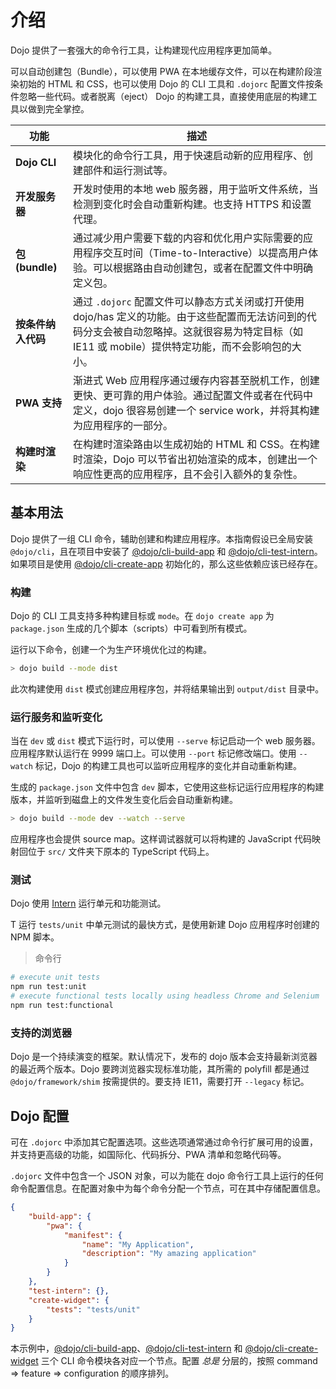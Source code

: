 # 介绍

<!--
https://github.com/dojo/framework/blob/master/docs/en/building/introduction.md
commit 61abf42bce834d76e68b5c32e8d38c392f4858fd
-->

Dojo 提供了一套强大的命令行工具，让构建现代应用程序更加简单。

可以自动创建包（Bundle），可以使用 PWA 在本地缓存文件，可以在构建阶段渲染初始的 HTML 和 CSS，也可以使用 Dojo 的 CLI 工具和 `.dojorc` 配置文件按条件忽略一些代码。或者脱离（eject） Dojo 的构建工具，直接使用底层的构建工具以做到完全掌控。

| 功能               | 描述                                                                                                                                                                                                 |
| ------------------ | ---------------------------------------------------------------------------------------------------------------------------------------------------------------------------------------------------- |
| **Dojo CLI**       | 模块化的命令行工具，用于快速启动新的应用程序、创建部件和运行测试等。                                                                                                                                 |
| **开发服务器**     | 开发时使用的本地 web 服务器，用于监听文件系统，当检测到变化时会自动重新构建。也支持 HTTPS 和设置代理。                                                                                               |
| **包(bundle)**     | 通过减少用户需要下载的内容和优化用户实际需要的应用程序交互时间（Time-to-Interactive）以提高用户体验。可以根据路由自动创建包，或者在配置文件中明确定义包。                                            |
| **按条件纳入代码** | 通过 `.dojorc` 配置文件可以静态方式关闭或打开使用 dojo/has 定义的功能。由于这些配置而无法访问到的代码分支会被自动忽略掉。这就很容易为特定目标（如 IE11 或 mobile）提供特定功能，而不会影响包的大小。 |
| **PWA 支持**       | 渐进式 Web 应用程序通过缓存内容甚至脱机工作，创建更快、更可靠的用户体验。通过配置文件或者在代码中定义，dojo 很容易创建一个 service work，并将其构建为应用程序的一部分。                              |
| **构建时渲染**     | 在构建时渲染路由以生成初始的 HTML 和 CSS。在构建时渲染，Dojo 可以节省出初始渲染的成本，创建出一个响应性更高的应用程序，且不会引入额外的复杂性。                                                      |

## 基本用法

Dojo 提供了一组 CLI 命令，辅助创建和构建应用程序。本指南假设已全局安装 `@dojo/cli`，且在项目中安装了 [@dojo/cli-build-app](https://github.com/dojo/cli-build-app) 和 [@dojo/cli-test-intern](https://github.com/dojo/cli-test-intern)。如果项目是使用 [@dojo/cli-create-app](https://github.com/dojo/cli-create-app) 初始化的，那么这些依赖应该已经存在。

### 构建

Dojo 的 CLI 工具支持多种构建目标或 `mode`。在 `dojo create app` 为 `package.json` 生成的几个脚本（scripts）中可看到所有模式。

运行以下命令，创建一个为生产环境优化过的构建。

```bash
> dojo build --mode dist
```

此次构建使用 `dist` 模式创建应用程序包，并将结果输出到 `output/dist` 目录中。

### 运行服务和监听变化

当在 `dev` 或 `dist` 模式下运行时，可以使用 `--serve` 标记启动一个 web 服务器。应用程序默认运行在 9999 端口上。可以使用 `--port` 标记修改端口。使用 `--watch` 标记，Dojo 的构建工具也可以监听应用程序的变化并自动重新构建。

生成的 `package.json` 文件中包含 `dev` 脚本，它使用这些标记运行应用程序的构建版本，并监听到磁盘上的文件发生变化后会自动重新构建。

```bash
> dojo build --mode dev --watch --serve
```

应用程序也会提供 source map。这样调试器就可以将构建的 JavaScript 代码映射回位于 `src/` 文件夹下原本的 TypeScript 代码上。

### 测试

Dojo 使用 [Intern](https://theintern.io/) 运行单元和功能测试。

T 运行 `tests/unit` 中单元测试的最快方式，是使用新建 Dojo 应用程序时创建的 NPM 脚本。

> 命令行

```bash
# execute unit tests
npm run test:unit
# execute functional tests locally using headless Chrome and Selenium
npm run test:functional
```

### 支持的浏览器

Dojo 是一个持续演变的框架。默认情况下，发布的 dojo 版本会支持最新浏览器的最近两个版本。Dojo 要跨浏览器实现标准功能，其所需的 polyfill 都是通过 `@dojo/framework/shim` 按需提供的。要支持 IE11，需要打开 `--legacy` 标记。

## Dojo 配置

可在 `.dojorc` 中添加其它配置选项。这些选项通常通过命令行扩展可用的设置，并支持更高级的功能，如国际化、代码拆分、PWA 清单和忽略代码等。

`.dojorc` 文件中包含一个 JSON 对象，可以为能在 dojo 命令行工具上运行的任何命令配置信息。在配置对象中为每个命令分配一个节点，可在其中存储配置信息。

```json
{
	"build-app": {
		"pwa": {
			"manifest": {
				"name": "My Application",
				"description": "My amazing application"
			}
		}
	},
	"test-intern": {},
	"create-widget": {
		"tests": "tests/unit"
	}
}
```

本示例中，[@dojo/cli-build-app](https://github.com/dojo/cli-build-app/)、[@dojo/cli-test-intern](https://github.com/dojo/cli-test-intern) 和 [@dojo/cli-create-widget](https://github.com/dojo/cli-create-widget) 三个 CLI 命令模块各对应一个节点。配置 _总是_ 分层的，按照 command => feature => configuration 的顺序排列。

